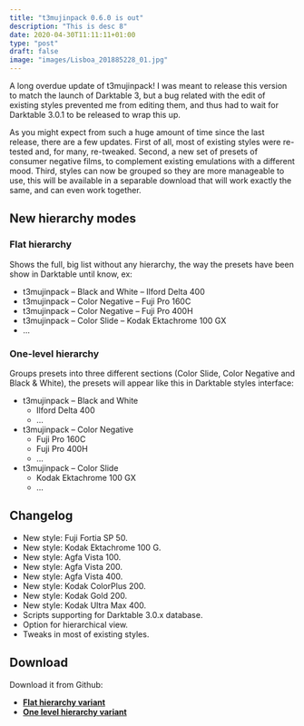 ```yaml
---
title: "t3mujinpack 0.6.0 is out"
description: "This is desc 8"
date: 2020-04-30T11:11:11+01:00
type: "post"
draft: false
image: "images/Lisboa_201885228_01.jpg"
---
```


A long overdue update of t3mujinpack! I was meant to release this version to match the launch of Darktable 3, but a bug related with the edit of existing styles prevented me from editing them, and thus had to wait for Darktable 3.0.1 to be released to wrap this up.

As you might expect from such a huge amount of time since the last release, there are a few updates. First of all, most of existing styles were re-tested and, for many, re-tweaked. Second, a new set of presets of consumer negative films, to complement existing emulations with a different mood. Third, styles can now be grouped so they are more manageable to use, this will be available in a separable download that will work exactly the same, and can even work together.

## New hierarchy modes

### Flat hierarchy

Shows the full, big list without any hierarchy, the way the presets have been show in Darktable until know, ex:

- t3mujinpack – Black and White – Ilford Delta 400
- t3mujinpack – Color Negative – Fuji Pro 160C
- t3mujinpack – Color Negative – Fuji Pro 400H
- t3mujinpack – Color Slide – Kodak Ektachrome 100 GX
- …

### One-level hierarchy

Groups presets into three different sections (Color Slide, Color Negative and Black & White), the presets will appear like this in Darktable styles interface:

- t3mujinpack – Black and White
    - Ilford Delta 400
    - …
- t3mujinpack – Color Negative
    - Fuji Pro 160C
    - Fuji Pro 400H
    - …
- t3mujinpack – Color Slide
    - Kodak Ektachrome 100 GX
    - …

## Changelog
- New style: Fuji Fortia SP 50.
- New style: Kodak Ektachrome 100 G.
- New style: Agfa Vista 100.
- New style: Agfa Vista 200.
- New style: Agfa Vista 400.
- New style: Kodak ColorPlus 200.
- New style: Kodak Gold 200.
- New style: Kodak Ultra Max 400.
- Scripts supporting for Darktable 3.0.x database.
- Option for hierarchical view.
- Tweaks in most of existing styles.

## Download
Download it from Github:
- **[Flat hierarchy variant](https://github.com/t3mujin/t3mujinpack/releases/download/v0.6.0/t3mujinpack_0.6.0_flat.zip)**
- **[One level hierarchy variant](https://github.com/t3mujin/t3mujinpack/releases/download/v0.6.0/t3mujinpack_0.6.0_one-level.zip)**